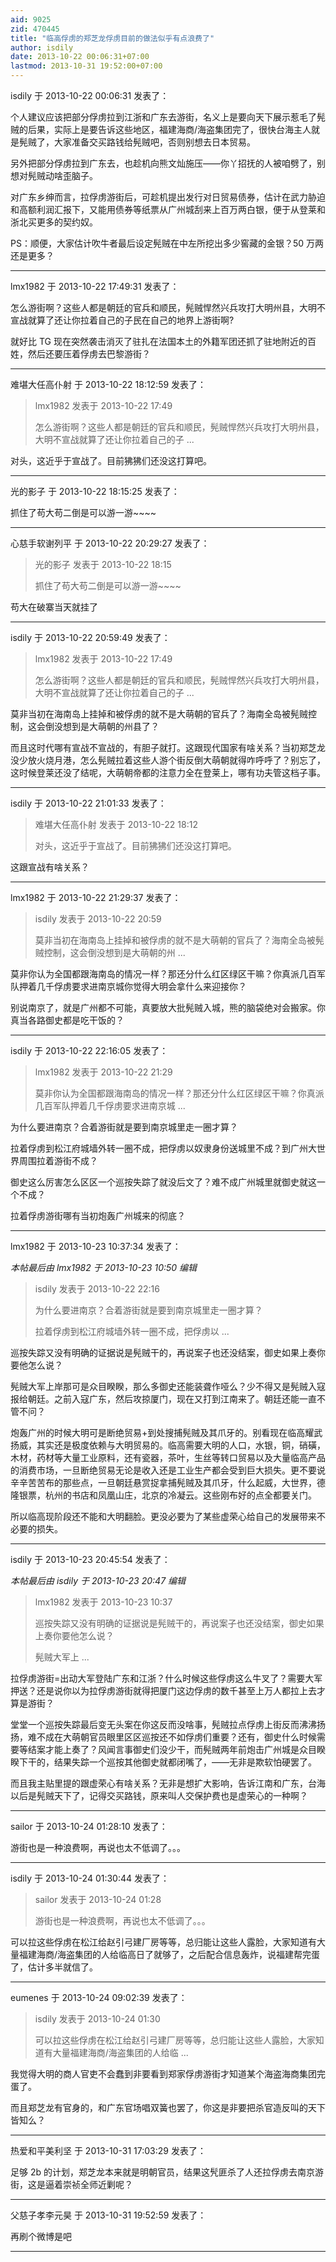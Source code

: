 ```yaml
---
aid: 9025
zid: 470445
title: "临高俘虏的郑芝龙俘虏目前的做法似乎有点浪费了"
author: isdily
date: 2013-10-22 00:06:31+07:00
lastmod: 2013-10-31 19:52:00+07:00
---
```


isdily 于 2013-10-22 00:06:31 发表了：

个人建议应该把部分俘虏拉到江浙和广东去游街，名义上是要向天下展示惹毛了髡贼的后果，实际上是要告诉这些地区，福建海商/海盗集团完了，很快台海主人就是髡贼了，大家准备交买路钱给髡贼吧，否则别想去日本贸易。

另外把部分俘虏拉到广东去，也趁机向熊文灿施压——你丫招抚的人被咱劈了，别想对髡贼动啥歪脑子。

对广东乡绅而言，拉俘虏游街后，可趁机提出发行对日贸易债券，估计在武力胁迫和高额利润汇报下，又能用债券等纸票从广州城刮来上百万两白银，便于从登莱和浙北买更多的契约奴。

PS：顺便，大家估计吹牛者最后设定髡贼在中左所挖出多少窖藏的金银？50 万两还是更多？

---

lmx1982 于 2013-10-22 17:49:31 发表了：

怎么游街啊？这些人都是朝廷的官兵和顺民，髡贼悍然兴兵攻打大明州县，大明不宣战就算了还让你拉着自己的子民在自己的地界上游街啊?

就好比 TG 现在突然袭击消灭了驻扎在法国本土的外籍军团还抓了驻地附近的百姓，然后还要压着俘虏去巴黎游街？

---

难堪大任高仆射 于 2013-10-22 18:12:59 发表了：

> lmx1982 发表于 2013-10-22 17:49
>
> 怎么游街啊？这些人都是朝廷的官兵和顺民，髡贼悍然兴兵攻打大明州县，大明不宣战就算了还让你拉着自己的子 ...

对头，这近乎于宣战了。目前狒狒们还没这打算吧。

---

光的影子 于 2013-10-22 18:15:25 发表了：

抓住了苟大苟二倒是可以游一游~~~~

---

心慈手软谢列平 于 2013-10-22 20:29:27 发表了：

> 光的影子 发表于 2013-10-22 18:15
>
> 抓住了苟大苟二倒是可以游一游~~~~

苟大在破寨当天就挂了

---

isdily 于 2013-10-22 20:59:49 发表了：

> lmx1982 发表于 2013-10-22 17:49
>
> 怎么游街啊？这些人都是朝廷的官兵和顺民，髡贼悍然兴兵攻打大明州县，大明不宣战就算了还让你拉着自己的子 ...

莫非当初在海南岛上挂掉和被俘虏的就不是大萌朝的官兵了？海南全岛被髡贼控制，这会倒没想到是大萌朝的州县了？

而且这时代哪有宣战不宣战的，有胆子就打。这跟现代国家有啥关系？当初郑芝龙没少放火烧月港，怎么髡贼拉着这些人游个街反倒大萌朝就得咋呼呼了？别忘了，这时候登莱还没了结呢，大萌朝帝都的注意力全在登莱上，哪有功夫管这档子事。

---

isdily 于 2013-10-22 21:01:33 发表了：

> 难堪大任高仆射 发表于 2013-10-22 18:12
>
> 对头，这近乎于宣战了。目前狒狒们还没这打算吧。

这跟宣战有啥关系？

---

lmx1982 于 2013-10-22 21:29:37 发表了：

> isdily 发表于 2013-10-22 20:59
>
> 莫非当初在海南岛上挂掉和被俘虏的就不是大萌朝的官兵了？海南全岛被髡贼控制，这会倒没想到是大萌朝的州 ...

莫非你认为全国都跟海南岛的情况一样？那还分什么红区绿区干嘛？你真派几百军队押着几千俘虏要求进南京城你觉得大明会拿什么来迎接你？

别说南京了，就是广州都不可能，真要放大批髡贼入城，熊的脑袋绝对会搬家。你真当各路御史都是吃干饭的？

---

isdily 于 2013-10-22 22:16:05 发表了：

> lmx1982 发表于 2013-10-22 21:29
>
> 莫非你认为全国都跟海南岛的情况一样？那还分什么红区绿区干嘛？你真派几百军队押着几千俘虏要求进南京城 ...

为什么要进南京？合着游街就是要到南京城里走一圈才算？

拉着俘虏到松江府城墙外转一圈不成，把俘虏以奴隶身份送城里不成？到广州大世界周围拉着游街不成？

御史这么厉害怎么区区一个巡按失踪了就没后文了？难不成广州城里就御史就这一个不成？

拉着俘虏游街哪有当初炮轰广州城来的彻底？

---

lmx1982 于 2013-10-23 10:37:34 发表了：

_本帖最后由 lmx1982 于 2013-10-23 10:50 编辑_

> isdily 发表于 2013-10-22 22:16
>
> 为什么要进南京？合着游街就是要到南京城里走一圈才算？
>
> 拉着俘虏到松江府城墙外转一圈不成，把俘虏以 ...

巡按失踪又没有明确的证据说是髡贼干的，再说案子也还没结案，御史如果上奏你要他怎么说？

髡贼大军上岸那可是众目睽睽，那么多御史还能装聋作哑么？少不得又是髡贼入寇报给朝廷。之前入寇广东，然后攻掠厦门，现在又打到江南来了。朝廷还能一直不管不问？

炮轰广州的时候大明可是断绝贸易+到处搜捕髡贼及其爪牙的。别看现在临高耀武扬威，其实还是极度依赖与大明贸易的。临高需要大明的人口，水银，铜，硝磺，木材，药材等大量工业原料，还有瓷器，茶叶，生丝等转口贸易以及大量临高产品的消费市场，一旦断绝贸易无论是收入还是工业生产都会受到巨大损失。更不要说辛辛苦苦布的那些点，一旦朝廷悬赏捉拿捕髡贼及其爪牙，什么起威，大世界，德隆银票，杭州的书店和凤凰山庄，北京的冷凝云。这些刚布好的点全都要关门。

所以临高现阶段还不能和大明翻脸。更没必要为了某些虚荣心给自己的发展带来不必要的损失。

---

isdily 于 2013-10-23 20:45:54 发表了：

_本帖最后由 isdily 于 2013-10-23 20:47 编辑_

> lmx1982 发表于 2013-10-23 10:37
>
> 巡按失踪又没有明确的证据说是髡贼干的，再说案子也还没结案，御史如果上奏你要他怎么说？
>
> 髡贼大军上 ...

拉俘虏游街=出动大军登陆广东和江浙？什么时候这些俘虏这么牛叉了？需要大军押送？还是说你以为拉俘虏游街就得把厦门这边俘虏的数千甚至上万人都拉上去才算是游街？

堂堂一个巡按失踪最后变无头案在你这反而没啥事，髡贼拉点俘虏上街反而沸沸扬扬，难不成在大萌朝官员眼里区区巡按还不如俘虏们重要？还有，御史什么时候需要等结案才能上奏了？风闻言事御史们没少干，而髡贼两年前炮击广州城是众目睽睽下干的，结果失踪一个巡按其他御史就都闭嘴了，——无非是欺软怕硬罢了。

而且我主贴里提的跟虚荣心有啥关系？无非是想扩大影响，告诉江南和广东，台海以后是髡贼天下了，记得交买路钱，原来叫人交保护费也是虚荣心的一种啊？

---

sailor 于 2013-10-24 01:28:10 发表了：

游街也是一种浪费啊，再说也太不低调了。。。

---

isdily 于 2013-10-24 01:30:44 发表了：

> sailor 发表于 2013-10-24 01:28
>
> 游街也是一种浪费啊，再说也太不低调了。。。

可以拉这些俘虏在松江给赵引弓建厂房等等，总归能让这些人露脸，大家知道有大量福建海商/海盗集团的人给临高日了就够了，之后配合信息轰炸，说福建帮完蛋了，估计多半就信了。

---

eumenes 于 2013-10-24 09:02:39 发表了：

> isdily 发表于 2013-10-24 01:30
>
> 可以拉这些俘虏在松江给赵引弓建厂房等等，总归能让这些人露脸，大家知道有大量福建海商/海盗集团的人给临 ...

我觉得大明的商人官吏不会蠢到非要看到郑家俘虏游街才知道某个海盗海商集团完蛋了。

而且郑芝龙有官身的，和广东官场唱双簧也罢了，你这是非要把杀官造反叫的天下皆知么？

---

热爱和平美利坚 于 2013-10-31 17:03:29 发表了：

足够 2b 的计划，郑芝龙本来就是明朝官员，结果这髠匪杀了人还拉俘虏去南京游街，这是逼着崇祯全师近剿呢？

---

父慈子孝李元昊 于 2013-10-31 19:52:59 发表了：

再刷个微博是吧

---
